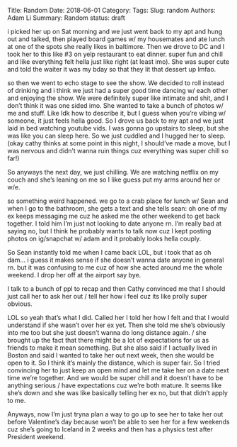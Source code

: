 Title: Random
Date: 2018-06-01
Category: 
Tags: 
Slug: random
Authors: Adam Li
Summary: Random
status: draft

i picked her up on Sat morning and we just went back to my apt and hung out and talked, then played board games w/ my housemates and ate lunch at one of the spots she really likes in baltimore. Then we drove to DC and I took her to this like #3 on yelp restaurant to eat dinner. super fun and chill and like everything felt hella just like right (at least imo). She was super cute and told the waiter it was my bday so that they lit that dessert up lmfao.

so then we went to echo stage to see the show. We decided to roll instead of drinking and i think we just had a super good time dancing w/ each other and enjoying the show. We were definitely super like intimate and shit, and I don’t think it was one sided imo. She wanted to take a bunch of photos w/ me and stuff. Like Idk how to describe it, but I guess when you’re vibing w/ someone, it just feels hella good. So I drove us back to my apt and we just laid in bed watching youtube vids. I was gonna go upstairs to sleep, but she was like you can sleep here. So we just cuddled and I hugged her to sleep. (okay cathy thinks at some point in this night, I should’ve made a move, but I was nervous and didn’t wanna ruin things cuz everything was super chill so far!)

So anyways the next day, we just chilling. We are watching netflix on my couch and she’s leaning on me so I like guess put my arms around her or w/e. 

so something weird happened. we go to a crab place for lunch w/ Sean and when I go to the bathroom, she gets a text and she tells sean: oh one of my ex keeps messaging me cuz he asked me the other weekend to get back together. I told him I’m just not looking to date anyone rn. I’m really bad at saying no, but I think he probably wants to talk now cuz I kept posting photos on ig/snapchat w/ adam and it probably looks hella couply. 

So Sean instantly told me when I came back LOL, but i took that as oh dam… i guess it makes sense if she doesn’t wanna date anyone in general rn. but it was confusing to me cuz of how she acted around me the whole weekend. I drop her off at the airport  say bye. 

I talk to a bunch of ppl to recap and then Cathy convinced me that I should just call her to ask her out / tell her how i feel cuz its like prolly super obvious.

LOL so yeah that’s what I did. Called her I told her how I felt and that I would understand if she wasn’t over her ex yet. Then she told me she’s obviously into me too but she just doesn’t wanna do long distance again. / she brought up the fact that there might be a lot of expectations for us as friends to make it mean something. But she also said if I actually lived in Boston and said I wanted to take her out next week, then she would be open to it. So I think it’s mainly the distance, which is super fair. So I tried convincing her to just keep an open mind and let me take her on a date next time we’re together. And we would be super chill and it doesn’t have to be anything serious / have expectations cuz we’re both mature. It seems like she’s down and she was like basically telling her ex no, but that didn’t apply to me.

Anyways, now I’m just tryna plan a way to go up to see her to take her out before Valentine’s day because won’t be able to see her for a few weekends cuz she’s going to Iceland in 2 weeks and then has a physics test after President weekend. 
